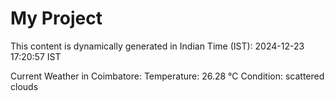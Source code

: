 # My Project

This content is dynamically generated in Indian Time (IST): 2024-12-23 17:20:57 IST


Current Weather in Coimbatore:
Temperature: 26.28 °C
Condition: scattered clouds
